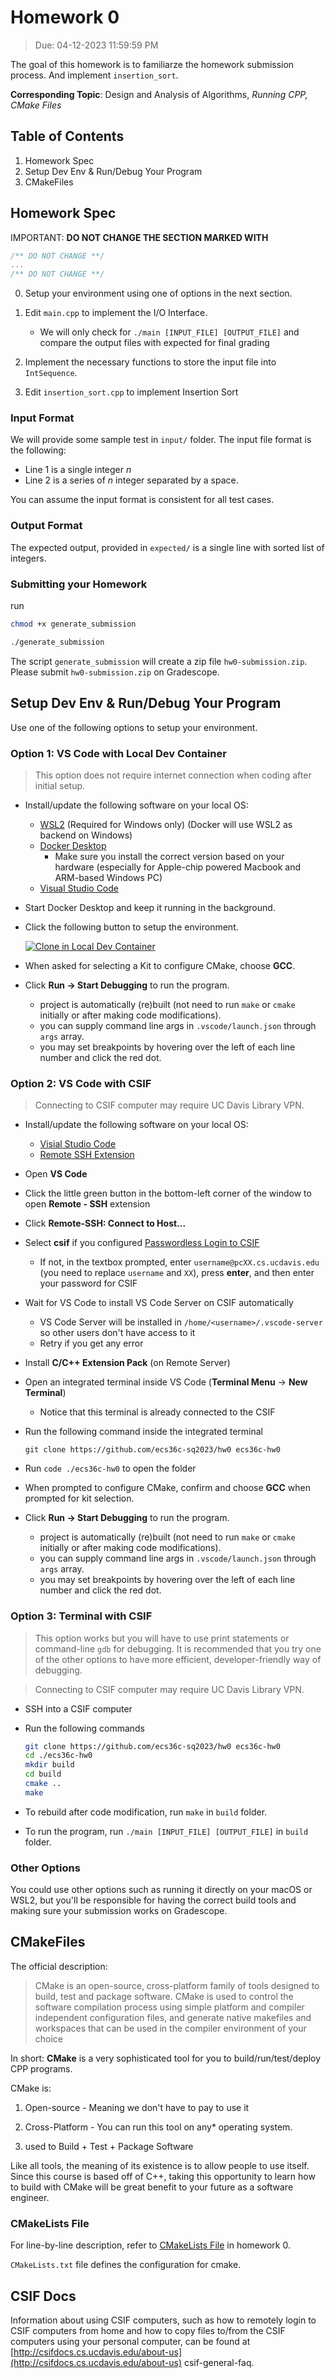 # Homework 0

> Due: 04-12-2023 11:59:59 PM

The goal of this homework is to familiarze the homework submission process. And
implement `insertion_sort`.

**Corresponding Topic**: Design and Analysis of Algorithms, _Running CPP, CMake
Files_

## Table of Contents

1. Homework Spec
2. Setup Dev Env & Run/Debug Your Program
3. CMakeFiles

## Homework Spec

IMPORTANT: **DO NOT CHANGE THE SECTION MARKED WITH**

```cpp
/** DO NOT CHANGE **/
...
/** DO NOT CHANGE **/
```

0. Setup your environment using one of options in the next section.

1. Edit `main.cpp` to implement the I/O Interface.

   - We will only check for `./main [INPUT_FILE] [OUTPUT_FILE]` and compare the
     output files with expected for final grading

2. Implement the necessary functions to store the input file into `IntSequence`.

3. Edit `insertion_sort.cpp` to implement Insertion Sort

### Input Format

We will provide some sample test in `input/` folder. The input file format is
the following:

- Line 1 is a single integer $n$
- Line 2 is a series of $n$ integer separated by a space.

You can assume the input format is consistent for all test cases.

### Output Format

The expected output, provided in `expected/` is a single line with sorted list
of integers.

### Submitting your Homework

run

```bash
chmod +x generate_submission

./generate_submission
```

The script `generate_submission` will create a zip file `hw0-submission.zip`.
Please submit `hw0-submission.zip` on Gradescope.

## Setup Dev Env & Run/Debug Your Program

Use one of the following options to setup your environment.

### Option 1: VS Code with Local Dev Container

> This option does not require internet connection when coding after initial
> setup.

- Install/update the following software on your local OS:

  - [WSL2](https://learn.microsoft.com/en-us/windows/wsl/install) (Required for
    Windows only) (Docker will use WSL2 as backend on Windows)
  - [Docker Desktop](https://www.docker.com/products/docker-desktop/)
    - Make sure you install the correct version based on your hardware
      (especially for Apple-chip powered Macbook and ARM-based Windows PC)
  - [Visual Studio Code](https://code.visualstudio.com/)

- Start Docker Desktop and keep it running in the background.

- Click the following button to setup the environment.

  [![Clone in Local Dev Container](https://img.shields.io/static/v1?label=Local%20Dev%20Container&message=Setup&color=blue&logo=visualstudiocode)](https://vscode.dev/redirect?url=vscode://ms-vscode-remote.remote-containers/cloneInVolume?url=https://github.com/ecs36c-sq2023/hw0)

- When asked for selecting a Kit to configure CMake, choose **GCC**.

- Click **Run -> Start Debugging** to run the program.

  - project is automatically (re)built (not need to run `make` or `cmake`
    initially or after making code modifications).
  - you can supply command line args in `.vscode/launch.json` through `args`
    array.
  - you may set breakpoints by hovering over the left of each line number and
    click the red dot.

### Option 2: VS Code with CSIF

> Connecting to CSIF computer may require UC Davis Library VPN.

- Install/update the following software on your local OS:

  - [Visial Studio Code](https://code.visualstudio.com/)
  - [Remote SSH Extension](https://marketplace.visualstudio.com/items?itemName=ms-vscode-remote.remote-ssh)

- Open **VS Code**

- Click the little green button in the bottom-left corner of the window to open
  **Remote - SSH** extension

- Click **Remote-SSH: Connect to Host...**

- Select **csif** if you configured
  [Passwordless Login to CSIF](https://github.com/HazyFish/ucdavis-csif-passwordless)

  - If not, in the textbox prompted, enter `username@pcXX.cs.ucdavis.edu` (you
    need to replace `username` and `XX`), press **enter**, and then enter your
    password for CSIF

- Wait for VS Code to install VS Code Server on CSIF automatically

  - VS Code Server will be installed in `/home/<username>/.vscode-server` so
    other users don't have access to it
  - Retry if you get any error

- Install **C/C++ Extension Pack** (on Remote Server)

- Open an integrated terminal inside VS Code (**Terminal Menu** -> **New
  Terminal**)

  - Notice that this terminal is already connected to the CSIF

- Run the following command inside the integrated terminal

  `git clone https://github.com/ecs36c-sq2023/hw0 ecs36c-hw0`

- Run `code ./ecs36c-hw0` to open the folder

- When prompted to configure CMake, confirm and choose **GCC** when prompted for
  kit selection.

- Click **Run -> Start Debugging** to run the program.

  - project is automatically (re)built (not need to run `make` or `cmake`
    initially or after making code modifications).
  - you can supply command line args in `.vscode/launch.json` through `args`
    array.
  - you may set breakpoints by hovering over the left of each line number and
    click the red dot.

### Option 3: Terminal with CSIF

> This option works but you will have to use print statements or command-line
> `gdb` for debugging. It is recommended that you try one of the other options
> to have more efficient, developer-friendly way of debugging.

> Connecting to CSIF computer may require UC Davis Library VPN.

- SSH into a CSIF computer

- Run the following commands

  ```bash
  git clone https://github.com/ecs36c-sq2023/hw0 ecs36c-hw0
  cd ./ecs36c-hw0
  mkdir build
  cd build
  cmake ..
  make
  ```

- To rebuild after code modification, run `make` in `build` folder.

- To run the program, run `./main [INPUT_FILE] [OUTPUT_FILE]` in `build` folder.

### Other Options

You could use other options such as running it directly on your macOS or WSL2,
but you'll be responsible for having the correct build tools and making sure
your submission works on Gradescope.

## CMakeFiles

The official description:

> CMake is an open-source, cross-platform family of tools designed to build,
> test and package software. CMake is used to control the software compilation
> process using simple platform and compiler independent configuration files,
> and generate native makefiles and workspaces that can be used in the compiler
> environment of your choice

In short: **CMake** is a very sophisticated tool for you to
build/run/test/deploy CPP programs.

CMake is:

1. Open-source - Meaning we don't have to pay to use it

2. Cross-Platform - You can run this tool on any\* operating system.

3. used to Build + Test + Package Software

Like all tools, the meaning of its existence is to allow people to use itself.
Since this course is based off of C++, taking this opportunity to learn how to
build with CMake will be great benefit to your future as a software engineer.

### CMakeLists File

For line-by-line description, refer to [CMakeLists File](./CMakeLists.txt) in
homework 0.

`CMakeLists.txt` file defines the configuration for cmake.

## CSIF Docs

Information about using CSIF computers, such as how to remotely login to CSIF
computers from home and how to copy files to/from the CSIF computers using your
personal computer, can be found at
[http://csifdocs.cs.ucdavis.edu/about-us](http://csifdocs.cs.ucdavis.edu/about-us)
csif-general-faq.
